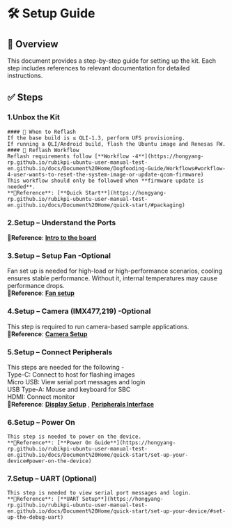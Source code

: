 
# 🛠️ Setup Guide

## 📘 Overview
This document provides a step-by-step guide for setting up the kit. Each step includes references to relevant documentation for detailed instructions.

## ✅ Steps

### 1.Unbox the Kit 
	#### 🔄 When to Reflash
	If the base build is ≤ QLI-1.3, perform UFS provisioning.
	If running a QLI/Android build, flash the Ubuntu image and Renesas FW.
	#### 🔁 Reflash Workflow
	Reflash requirements follow [**Workflow -4**](https://hongyang-rp.github.io/rubikpi-ubuntu-user-manual-test-en.github.io/docs/Document%20Home/Dogfooding-Guide/Workflows#workflow-4-user-wants-to-reset-the-system-image-or-update-qcom-firmware)  
	This workflow should only be followed when **firmware update is needed**.  
    **📎Reference**: [**Quick Start**](https://hongyang-rp.github.io/rubikpi-ubuntu-user-manual-test-en.github.io/docs/Document%20Home/quick-start/#packaging)

### 2.Setup – Understand the Ports  
   **📎Reference**: [**Intro to the board**](https://hongyang-rp.github.io/rubikpi-ubuntu-user-manual-test-en.github.io/docs/Document%20Home/quick-start/#introduction-to-the-board)

### 3.Setup – Setup Fan -Optional 
   Fan set up is needed for high-load or high-performance scenarios, cooling ensures stable performance. Without it, internal temperatures may cause performance drops.  
   **📎Reference**: [**Fan setup**](https://hongyang-rp.github.io/rubikpi-ubuntu-user-manual-test-en.github.io/docs/Document%20Home/peripherals-and-interfaces/fan/#install-the-fan)

### 4.Setup – Camera (IMX477,219) -Optional
   This step is required to run camera-based sample applications.  
   **📎Reference**: [**Camera Setup**](https://hongyang-rp.github.io/rubikpi-ubuntu-user-manual-test-en.github.io/docs/Document%20Home/peripherals-and-interfaces/csi/#connect-the-camera-cable)

### 5.Setup – Connect Peripherals   
   This steps are needed for the following -  
   Type-C: Connect to host for flashing images  
   Micro USB: View serial port messages and login  
   USB Type-A: Mouse and keyboard for SBC  
   HDMI: Connect monitor   
   **📎Reference**: [**Display Setup**](https://hongyang-rp.github.io/rubikpi-ubuntu-user-manual-test-en.github.io/docs/Document%20Home/quick-start/set-up-your-device/#connect-an-hdmi-display) , [**Peripherals Interface**](https://hongyang-rp.github.io/rubikpi-ubuntu-user-manual-test-en.github.io/docs/Document%20Home/peripherals-and-interfaces/)

### 6.Setup – Power On 
	This step is needed to power on the device.  
    **📎Reference**: [**Power On Guide**](https://hongyang-rp.github.io/rubikpi-ubuntu-user-manual-test-en.github.io/docs/Document%20Home/quick-start/set-up-your-device#power-on-the-device)  

### 7.Setup – UART (Optional)
	This step is needed to view serial port messages and login.  
    **📎Reference**: [**UART Setup**](https://hongyang-rp.github.io/rubikpi-ubuntu-user-manual-test-en.github.io/docs/Document%20Home/quick-start/set-up-your-device/#set-up-the-debug-uart)  

